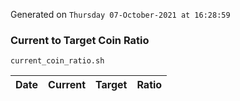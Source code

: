 Generated on `Thursday 07-October-2021 at 16:28:59`

### Current to Target Coin Ratio
`current_coin_ratio.sh`

Date|Current|Target|Ratio
---|---|---|---
